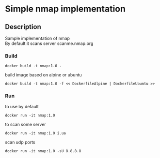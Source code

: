 # Simple nmap implementation

## Description
Sample implementation of nmap <br>
By default it scans server scanme.nmap.org

### Build
```
docker build -t nmap:1.0 .
```
build image based on alpine or ubuntu
```
docker build -t nmap:1.0 -f << DockerfileAlpine | DockerfileUbuntu >>
```

### Run
to use by default
```
docker run -it nmap:1.0
```
to scan some server 
```
docker run -it nmap:1.0 i.ua
```
scan udp ports
```
docker run -it nmap:1.0 -sU 8.8.8.8
```

